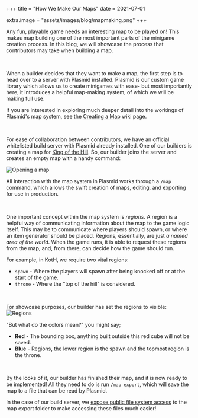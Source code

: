 +++
title = "How We Make Our Maps"
date = 2021-07-01

extra.image = "assets/images/blog/mapmaking.png"
+++

Any fun, playable game needs an interesting map to be played on! This makes map building one of the most important parts of the minigame creation process.
In this blog, we will showcase the process that contributors may take when building a map.

</br>

When a builder decides that they want to make a map, the first step is to head over to a server with Plasmid installed. Plasmid is our custom game library which allows us to create minigames with ease- but most importantly here, it introduces a helpful map-making system, of which we will be making full use.

If you are interested in exploring much deeper detail into the workings of Plasmid's map system, see the [Creating a Map](https://github.com/NucleoidMC/plasmid/wiki/Creating-a-Map) wiki page.

</br>

For ease of collaboration between contributors, we have an official whitelisted build server with Plasmid already installed. One of our builders is creating a map for [King of the Hill](https://github.com/NucleoidMC/koth). So, our builder joins the server and creates an empty map with a handy command:

![Opening a map](/assets/images/blog/Kg34kl.jpg)

All interaction with the map system in Plasmid works through a `/map` command, which allows the swift creation of maps, editing, and exporting for use in production. 

</br>

One important concept within the map system is *regions*. A region is a helpful way of communicating information about the map to the game logic itself. This may be to communicate where players should spawn, or where an item generator should be placed. Regions, essentially, are just _a named area of the world_. When the game runs, it is able to request these regions from the map, and, from there, can decide how the game should run.

For example, in KotH, we require two vital regions:
- `spawn` - Where the players will spawn after being knocked off or at the start of the game.
- `throne` - Where the "top of the hill" is considered.

</br>

For showcase purposes, our builder has set the regions to visible:
![Regions](/assets/images/blog/Kg3ZBe.png)

"But what do the colors mean?" you might say;
- **Red** - The bounding box, anything built outside this red cube will not be saved.
- **Blue** - Regions, the lower region is the spawn and the topmost region is the throne.

</br>

By the looks of it, our builder has finished their map, and it is now ready to be implemented! 
All they need to do is run `/map export`, which will save the map to a file that can be read by Plasmid.

In the case of our build server, we [expose public file system access](https://build.nucleoid.xyz/plasmid/export) to the map export folder to make accessing these files much easier!
